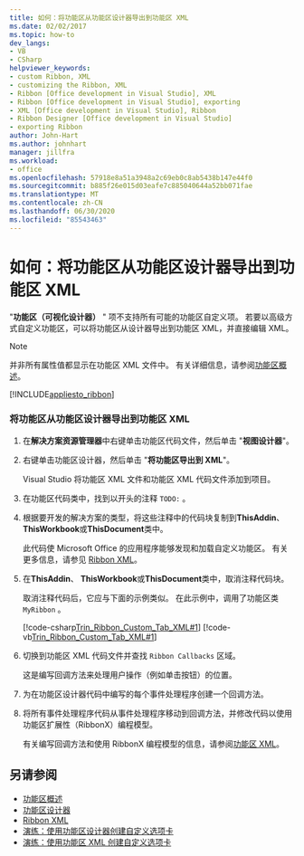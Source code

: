 ```yaml
---
title: 如何：将功能区从功能区设计器导出到功能区 XML
ms.date: 02/02/2017
ms.topic: how-to
dev_langs:
- VB
- CSharp
helpviewer_keywords:
- custom Ribbon, XML
- customizing the Ribbon, XML
- Ribbon [Office development in Visual Studio], XML
- Ribbon [Office development in Visual Studio], exporting
- XML [Office development in Visual Studio], Ribbon
- Ribbon Designer [Office development in Visual Studio]
- exporting Ribbon
author: John-Hart
ms.author: johnhart
manager: jillfra
ms.workload:
- office
ms.openlocfilehash: 57918e8a51a3948a2c69eb0c8ab5438b147e44f0
ms.sourcegitcommit: b885f26e015d03eafe7c885040644a52bb071fae
ms.translationtype: MT
ms.contentlocale: zh-CN
ms.lasthandoff: 06/30/2020
ms.locfileid: "85543463"
---
```

# <a name="how-to-export-a-ribbon-from-the-ribbon-designer-to-ribbon-xml"></a>如何：将功能区从功能区设计器导出到功能区 XML
  "**功能区（可视化设计器）** " 项不支持所有可能的功能区自定义项。 若要以高级方式自定义功能区，可以将功能区从设计器导出到功能区 XML，并直接编辑 XML。

> [!NOTE]
> 并非所有属性值都显示在功能区 XML 文件中。 有关详细信息，请参阅[功能区概述](../vsto/ribbon-overview.md)。

 [!INCLUDE[appliesto_ribbon](../vsto/includes/appliesto-ribbon-md.md)]

### <a name="to-export-a-ribbon-from-the-ribbon-designer-to-ribbon-xml"></a>将功能区从功能区设计器导出到功能区 XML

1. 在**解决方案资源管理器**中右键单击功能区代码文件，然后单击 "**视图设计器**"。

2. 右键单击功能区设计器，然后单击 "**将功能区导出到 XML**"。

     Visual Studio 将功能区 XML 文件和功能区 XML 代码文件添加到项目。

3. 在功能区代码类中，找到以开头的注释 `TODO:` 。

4. 根据要开发的解决方案的类型，将这些注释中的代码块复制到**ThisAddin**、 **ThisWorkbook**或**ThisDocument**类中。

     此代码使 Microsoft Office 的应用程序能够发现和加载自定义功能区。 有关更多信息，请参见 [Ribbon XML](../vsto/ribbon-xml.md)。

5. 在**ThisAddin**、 **ThisWorkbook**或**ThisDocument**类中，取消注释代码块。

     取消注释代码后，它应与下面的示例类似。 在此示例中，调用了功能区类 `MyRibbon` 。

     [!code-csharp[Trin_Ribbon_Custom_Tab_XML#1](../vsto/codesnippet/CSharp/Trin_Ribbon_Custom_Tab_XML_O12/ThisAddIn.cs#1)]
     [!code-vb[Trin_Ribbon_Custom_Tab_XML#1](../vsto/codesnippet/VisualBasic/Trin_Ribbon_Custom_Tab_XML_O12/ThisAddIn.vb#1)]

6. 切换到功能区 XML 代码文件并查找 `Ribbon Callbacks` 区域。

     这是编写回调方法来处理用户操作（例如单击按钮）的位置。

7. 为在功能区设计器代码中编写的每个事件处理程序创建一个回调方法。

8. 将所有事件处理程序代码从事件处理程序移动到回调方法，并修改代码以使用功能区扩展性（RibbonX）编程模型。

     有关编写回调方法和使用 RibbonX 编程模型的信息，请参阅[功能区 XML](../vsto/ribbon-xml.md)。

## <a name="see-also"></a>另请参阅
- [功能区概述](../vsto/ribbon-overview.md)
- [功能区设计器](../vsto/ribbon-designer.md)
- [Ribbon XML](../vsto/ribbon-xml.md)
- [演练：使用功能区设计器创建自定义选项卡](../vsto/walkthrough-creating-a-custom-tab-by-using-the-ribbon-designer.md)
- [演练：使用功能区 XML 创建自定义选项卡](../vsto/walkthrough-creating-a-custom-tab-by-using-ribbon-xml.md)
